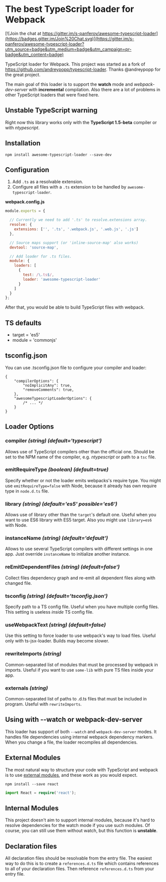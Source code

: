 # The best TypeScript loader for Webpack

[![Join the chat at https://gitter.im/s-panferov/awesome-typescript-loader](https://badges.gitter.im/Join%20Chat.svg)](https://gitter.im/s-panferov/awesome-typescript-loader?utm_source=badge&utm_medium=badge&utm_campaign=pr-badge&utm_content=badge)

TypeScript loader for Webpack. This project was started as a fork of https://github.com/andreypopp/typescript-loader.
Thanks @andreypopp for the great project.

The main goal of this loader is to support the **watch** mode and *webpack-dev-server* with **incremental** compilation.
Also there are a lot of problems in other TypeScript loaders that were fixed here.

## Unstable TypeScript warning

Right now this library works only with the **TypeScript 1.5-beta** compiler or with *ntypescript*.

## Installation

```
npm install awesome-typescript-loader --save-dev
```

## Configuration

1. Add `.ts` as a resolvable extension.
2. Configure all files with a `.ts` extension to be handled by `awesome-typescript-loader`.

**webpack.config.js**

```javascript
module.exports = {

  // Currently we need to add '.ts' to resolve.extensions array.
  resolve: {
    extensions: ['', '.ts', '.webpack.js', '.web.js', '.js']
  },

  // Source maps support (or 'inline-source-map' also works)
  devtool: 'source-map',

  // Add loader for .ts files.
  module: {
    loaders: [
      {
        test: /\.ts$/,
        loader: 'awesome-typescript-loader'
      }
    ]
  }
};
```

After that, you would be able to build TypeScript files with webpack.

## TS defaults

* target = 'es5'
* module = 'commonjs'

## tsconfig.json

You can use .tsconfig.json file to configure your compiler and loader:

```
{
    "compilerOptions": {
        "noImplicitAny": true,
        "removeComments": true,
    },
    "awesomeTypescriptLoaderOptions": {
        /* ... */
    }
}
```

## Loader Options

### compiler *(string) (default='typescript')*

Allows use of TypeScript compilers other than the official one. Should be
set to the NPM name of the compiler, e.g. *ntypescript* or path to a `tsc` file.

### emitRequireType *(boolean) (default=true)*

Specify whether or not the loader emits webpacks's require type. You might use `emitRequireType=false` with Node, because it already has own require type in `node.d.ts` file.

### library *(string) (default='es5' possible='es6')*

Allows use of library other than the `target`'s default one. Useful when you want to use ES6 library with ES5 target. Also you might use `library=es6` with Node.

### instanceName *(string) (default='default')*

Allows to use several TypeScript compilers with different settings in one app. Just override `instanceName` to initialize another instance.

### reEmitDependentFiles *(string) (default=false')*

Collect files dependency graph and re-emit all dependent files along with changed file.

### tsconfig *(string) (default='tsconfig.json')*

Specify path to a TS config file. Useful when you have multiple config files. This setting is useless *inside* TS config file.

### useWebpackText *(string) (default=false)*

Use this setting to force loader to use webpack's way to load files. Useful only with ts-jsx-loader. Builds may become slower.

### rewriteImports *(string)*

Common-separated list of modules that must be processed by webpack in imports. Useful if you want to use `some-lib`
with pure TS files inside your app.

### externals *(string)*

Common-separated list of paths to .d.ts files that must be included in program. Useful with `rewriteImports`.

## Using with --watch or webpack-dev-server

This loader has support of both `--watch` and `webpack-dev-server` modes. It handles file dependencies
using internal webpack dependency markers. When you change a file, the loader recompiles all dependencies.

## External Modules

The most natural way to structure your code with TypeScript and webpack is to use [external modules](https://github.com/Microsoft/TypeScript/wiki/Modules#going-external), and these work as you would expect.

```
npm install --save react
```

```typescript
import React = require('react');
```

## Internal Modules

This project doesn't aim to support internal modules, because it's hard to resolve dependencies for the watch
mode if you use such modules. Of course, you can still use them without watch, but this function is **unstable**.

## Declaration files

All declaration files should be resolvable from the entry file.
The easiest way to do this is to create a `references.d.ts` file which contains
references to all of your declaration files. Then reference
`references.d.ts` from your entry file.
